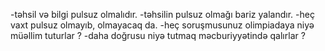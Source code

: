 -təhsil və bilgi pulsuz olmalıdır.
-təhsilin pulsuz olmağı bariz yalandır.
-heç vaxt pulsuz olmayıb, olmayacaq da.
-heç soruşmusunuz olimpiadaya niyə müəllim tuturlar ?
-daha doğrusu niyə tutmaq məcburiyyətində qalırlar ?
